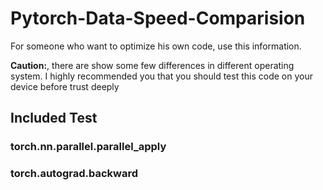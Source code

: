 # Pytorch-Data-Speed-Comparision
For someone who want to optimize his own code, use this information.

**Caution:**, there are show some few differences in different operating system.
I highly recommended you that you should test this code on your device before trust deeply

## Included Test

### torch.nn.parallel.parallel_apply
### torch.autograd.backward
